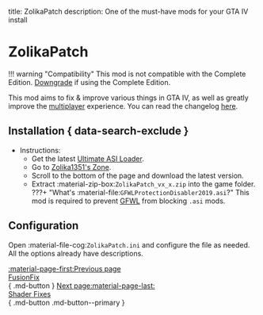 title: ZolikaPatch
description: One of the must-have mods for your GTA IV install

# ZolikaPatch
!!! warning "Compatibility" 
    This mod is not compatible with the Complete Edition. [Downgrade](downgrading.md) if using the Complete Edition.

This mod aims to fix & improve various things in GTA IV, as well as greatly improve the [multiplayer](../../multiplayer) experience. You can read the changelog [here](https://zolika1351.pages.dev/mods/ivpatch).

## Installation { data-search-exclude }
- Instructions:
    * Get the latest [Ultimate ASI Loader](../../mod-dependencies/#ultimate-asi-loader).
    * Go to [Zolika1351's Zone](https://zolika1351.pages.dev/mods/ivpatch).
    * Scroll to the bottom of the page and download the latest version.
    * Extract :material-zip-box:`ZolikaPatch_vx_x.zip` into the game folder.
    ???+ "What's :material-file:`GFWLProtectionDisabler2019.asi`?"
        This mod is required to prevent [GFWL](../../multiplayer/#games-for-windows-live) from blocking `.asi` mods.

## Configuration
Open :material-file-cog:`ZolikaPatch.ini` and configure the file as needed. All the options already have descriptions.

[:material-page-first:Previous page <br>FusionFix</br>](fusionfix.md){ .md-button } [Next page:material-page-last: <br>Shader Fixes</br>](shader-fixes.md){ .md-button .md-button--primary }